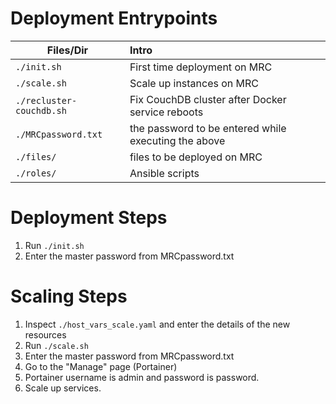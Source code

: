 # Deployment Entrypoints



| Files/Dir         |       Intro        |                 
|-------------------|:-------------------|
| ```./init.sh``` | First time deployment on MRC  |
| ```./scale.sh``` | Scale up instances on MRC    |
| ```./recluster-couchdb.sh``` | Fix CouchDB cluster after Docker service reboots |
| ```./MRCpassword.txt``` | the password to be entered while executing the above  |
| ```./files/``` | files to be deployed on MRC  |
| ```./roles/``` | Ansible scripts  |

# Deployment Steps

1. Run ```./init.sh```
2. Enter the master password from MRCpassword.txt

# Scaling Steps

1. Inspect ```./host_vars_scale.yaml``` and enter the details of the new resources
2. Run ```./scale.sh```
3. Enter the master password from MRCpassword.txt
4. Go to the "Manage" page (Portainer)
5. Portainer username is admin and password is password. 
6. Scale up services. 



